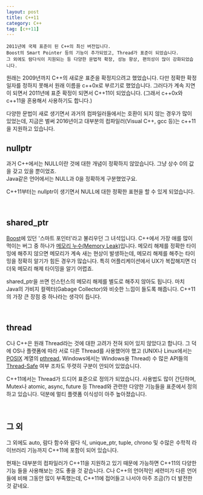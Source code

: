 ```yaml
---
layout: post
title: C++11
category: C++
tag: [c++11]
---
```


~~~
2011년에 국제 표준이 된 C++의 최신 버전입니다. 
Boost의 Smart Pointer 등의 기능이 추가되었고, Thread가 표준이 되었습니다. 
그 외에도 람다식이 지원되는 등 다양한 문법적 확장, 성능 향상, 편의성이 많이 강화되었습니다.
~~~

원래는 2009년까지 C++의 새로운 표준을 확정지으려고 했었습니다.
다만 정확한 확정 일자를 정하지 못해서 원래 이름을 c++0x로 부르기로 했었습니다.
그러다가 계속 지연이 되면서 2011년에 표준 확정이 되면서 C++11이 되었습니다.
(그래서 c++0x와 c++11을 혼용해서 사용하기도 합니다.) 

다양한 문법이 새로 생기면서 과거의 컴파일러들에서는 호환이 되지 않는 경우가
많이 있었는데, 지금은 벌써 2016년이고 대부분의 컴파일러(Visual C++, gcc 등)는
c++11을 지원하고 있습니다.


## nullptr

과거 C++에서는 NULL이란 것에 대한 개념이 정확하지 않았습니다. 
그냥 상수 0의 값을 갖고 있을 뿐이었죠.  
Java같은 언어에서는 NULL과 0을 정확하게 구분했었구요. 

C++11부터는 nullptr이 생기면서 NULL에 대한 정확한 표현을 할 수 있게 되었습니다.

<br>

## shared_ptr

[Boost](http://www.boost.org/)에 있던 '스마트 포인터'라고 불리우던 그 녀석입니다. 
C++에서 가장 애를 많이 먹이는 버그 중 하나가
[메모리 누수(Memory Leak)](https://ko.wikipedia.org/wiki/%EB%A9%94%EB%AA%A8%EB%A6%AC_%EB%88%84%EC%88%98)입니다. 
메모리 해제를 정확한 타이밍에 해주지 않으면
메모리가 계속 새는 현상이 발생하는데, 메모리 해제를 해주는 타이밍을 정확히
알기가 힘든 경우가 많습니다. 특히 어플리케이션에서 UX가 복잡해지면 더더욱
메모리 해제 타이밍을 알기 어렵죠.

shared_ptr을 쓰면 인스턴스의 메모리 해제를 별도로 해주지 않아도 됩니다.
마치 Java의 가비지 컬렉터(Gabage Collector)와 비슷한 느낌이 들도록 해줍니다.
C++11의 가장 큰 장점 중 하나라는 생각이 듭니다.

<br>

## thread

C나 C++은 원래 Thread라는 것에 대한 고려가 전혀 되어 있지 않았다고 합니다.
그 덕에 OS나 플랫폼에 따라 서로 다른 Thread를 사용했어야 했고
(UNIX나 Linux에서는 [POSIX](https://ko.wikipedia.org/wiki/POSIX) 계열의 
[pthread](https://ko.wikipedia.org/wiki/POSIX_%EC%8A%A4%EB%A0%88%EB%93%9C), Windows에서는 Windows용 Thread)
수 많은 API들의 [Thread-Safe](https://ko.wikipedia.org/wiki/%EC%8A%A4%EB%A0%88%EB%93%9C_%EC%95%88%EC%A0%84) 여부 조차도 뚜렷히 구분이 안되어 있었습니다.

C++11에서는 Thread가 드디어 표준으로 정의가 되었습니다. 
사용법도 많이 간단하며, Mutex나 atomic, async, future 등 
Thread와 관련한 다양한 기능들을 표준에서 정의하고 있습니다. 
덕분에 멀티 플랫폼 이식성이 아주 높아졌습니다.

<br>

## 그 외

그 외에도 auto, 람다 함수와 람다 식, unique_ptr, tuple, chrono 및
수많은 수학적 라이브러리 기능까지 C++11에 포함이 되어 있습니다.

현재는 대부분의 컴파일러가 C++11을 지원하고 있기 때문에 
가능하면 C++11의 다양한 기능 들을 사용해보는 것도 좋을 것 같습니다. 
C나 C++의 언어적인 세련미가 다른 언어들에 비해 그동안 많이 부족했는데, 
C++11에 접어들고 나서야 아주 조금(?) 더 발전한 것 같네요.